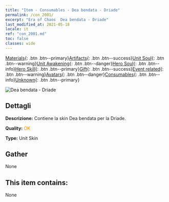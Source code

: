 ```yaml
---
title: "Item - Consumables - Dea bendata - Driade"
permalink: /con_2001/
excerpt: "Era of Chaos  Dea bendata - Driade"
last_modified_at: 2021-05-18
locale: it
ref: "con_2001.md"
toc: false
classes: wide
---
```

 [Materials](/ItemsIT/){: .btn .btn--primary}[Artifacts](/ItemsIT/Artifacts/){: .btn .btn--success}[Unit Soul](/ItemsIT/UnitSoul/){: .btn .btn--warning}[Unit Awakening](/ItemsIT/UnitAwakening/){: .btn .btn--danger}[Hero Soul](/ItemsIT/HeroSoul/){: .btn .btn--info}[Hero Skill](/ItemsIT/HeroSkill/){: .btn .btn--primary}[Gift](/ItemsIT/Gift/){: .btn .btn--success}[Event related](/ItemsIT/Events/){: .btn .btn--warning}[Avatars](/ItemsIT/Avatars/){: .btn .btn--danger}[Consumables](/ItemsIT/Consumables/){: .btn .btn--info}[Unknown](/ItemsIT/Unknown/){: .btn .btn--primary}

 ![Dea bendata - Driade](/images/u/ti_mofaxianlingpifu2.jpg)

## Dettagli
 **Descrizione:** Contiene la skin Dea bendata per la Driade.

 **Quality:** <span style="color: #FF8C00">OK</span>

 **Type:** Unit Skin

## Gather

  None

## This item contains:

  None

